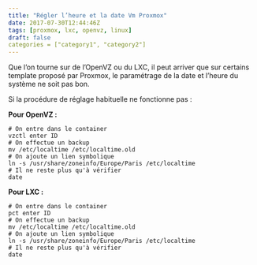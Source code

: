 ```yaml
---
title: "Régler l’heure et la date Vm Proxmox"
date: 2017-07-30T12:44:46Z
tags: [proxmox, lxc, openvz, linux]
draft: false
categories = ["category1", "category2"]
---
```

Que l’on tourne sur de l’OpenVZ ou du LXC, il peut arriver que sur certains template proposé par Proxmox, le paramétrage de la date et l’heure du système ne soit pas bon.  

Si la procédure de réglage habituelle ne fonctionne pas :  

**Pour OpenVZ :**

    # On entre dans le container
    vzctl enter ID
    # On effectue un backup
    mv /etc/localtime /etc/localtime.old
    # On ajoute un lien symbolique
    ln -s /usr/share/zoneinfo/Europe/Paris /etc/localtime
    # Il ne reste plus qu'à vérifier
    date

**Pour LXC :**

    # On entre dans le container
    pct enter ID
    # On effectue un backup
    mv /etc/localtime /etc/localtime.old
    # On ajoute un lien symbolique
    ln -s /usr/share/zoneinfo/Europe/Paris /etc/localtime
    # Il ne reste plus qu'à vérifier
    date
